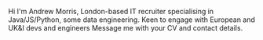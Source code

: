 Hi I'm Andrew Morris, London-based IT recruiter specialising in Java/JS/Python, some data engineering.
Keen to engage with European and UK&I devs and engineers
Message me with your CV and contact details.
